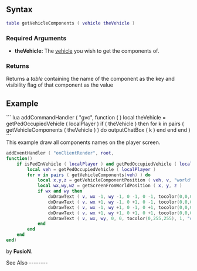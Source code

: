 Syntax
------

``` lua
table getVehicleComponents ( vehicle theVehicle )
```

### Required Arguments

-   **theVehicle:** The [vehicle](/vehicle.md "wikilink") you wish to get the components of.

### Returns

Returns a *table* containing the name of the component as the key and visibility flag of that component as the value

Example
-------

<section name="Client" class="client" show="true">
``` lua
addCommandHandler ( "gvc",
    function ( )
        local theVehicle = getPedOccupiedVehicle ( localPlayer )
        if ( theVehicle ) then
            for k in pairs ( getVehicleComponents ( theVehicle ) ) do
                outputChatBox ( k )
            end
        end
    end
)
```

</section>
<section name="Client" class="client" show="true">
This example draw all components names on the player screen.

``` lua
addEventHandler ( "onClientRender", root,
function()
    if isPedInVehicle ( localPlayer ) and getPedOccupiedVehicle ( localPlayer ) then
        local veh = getPedOccupiedVehicle ( localPlayer )
        for v in pairs ( getVehicleComponents(veh) ) do
            local x,y,z = getVehicleComponentPosition ( veh, v, "world" )
            local wx,wy,wz = getScreenFromWorldPosition ( x, y, z )
            if wx and wy then
                dxDrawText ( v, wx -1, wy -1, 0 -1, 0 -1, tocolor(0,0,0), 1, "default-bold" )
                dxDrawText ( v, wx +1, wy -1, 0 +1, 0 -1, tocolor(0,0,0), 1, "default-bold" )
                dxDrawText ( v, wx -1, wy +1, 0 -1, 0 +1, tocolor(0,0,0), 1, "default-bold" )
                dxDrawText ( v, wx +1, wy +1, 0 +1, 0 +1, tocolor(0,0,0), 1, "default-bold" )
                dxDrawText ( v, wx, wy, 0, 0, tocolor(0,255,255), 1, "default-bold" )
            end
        end
    end
end)
```

by **FusioN**.

</section>
See Also
--------
